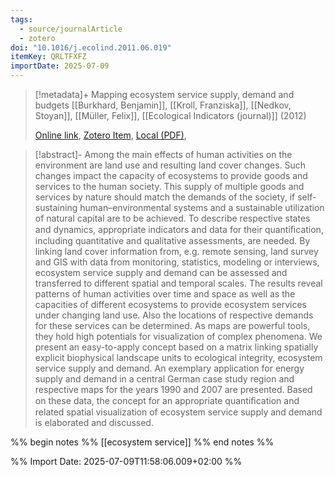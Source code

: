 ```yaml
---
tags:
  - source/journalArticle
  - zotero
doi: "10.1016/j.ecolind.2011.06.019"
itemKey: QRLTFXFZ
importDate: 2025-07-09
---
```

>[!metadata]+
> Mapping ecosystem service supply, demand and budgets
> [[Burkhard, Benjamin]], [[Kroll, Franziska]], [[Nedkov, Stoyan]], [[Müller, Felix]], 
> [[Ecological Indicators (journal)]] (2012)
> 
> [Online link](https://linkinghub.elsevier.com/retrieve/pii/S1470160X11001907), [Zotero Item](zotero://select/library/items/QRLTFXFZ), [Local (PDF)](file://C:/Users/aburg/Documents/references/zotero/storage/KJ4K7HHP/Burkhard2012_Mappingecosystema.pdf), 

>[!abstract]-
>Among the main effects of human activities on the environment are land use and resulting land cover changes. Such changes impact the capacity of ecosystems to provide goods and services to the human society. This supply of multiple goods and services by nature should match the demands of the society, if self-sustaining human–environmental systems and a sustainable utilization of natural capital are to be achieved. To describe respective states and dynamics, appropriate indicators and data for their quantiﬁcation, including quantitative and qualitative assessments, are needed. By linking land cover information from, e.g. remote sensing, land survey and GIS with data from monitoring, statistics, modeling or interviews, ecosystem service supply and demand can be assessed and transferred to different spatial and temporal scales. The results reveal patterns of human activities over time and space as well as the capacities of different ecosystems to provide ecosystem services under changing land use. Also the locations of respective demands for these services can be determined. As maps are powerful tools, they hold high potentials for visualization of complex phenomena. We present an easy-to-apply concept based on a matrix linking spatially explicit biophysical landscape units to ecological integrity, ecosystem service supply and demand. An exemplary application for energy supply and demand in a central German case study region and respective maps for the years 1990 and 2007 are presented. Based on these data, the concept for an appropriate quantiﬁcation and related spatial visualization of ecosystem service supply and demand is elaborated and discussed.

%% begin notes %%
[[ecosystem service]]
%% end notes %%

%% Import Date: 2025-07-09T11:58:06.009+02:00 %%
